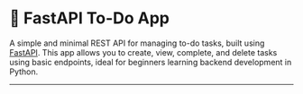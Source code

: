 # 📝 FastAPI To-Do App

A simple and minimal REST API for managing to-do tasks, built using [FastAPI](https://fastapi.tiangolo.com/). This app allows you to create, view, complete, and delete tasks using basic endpoints, ideal for beginners learning backend development in Python.

---
